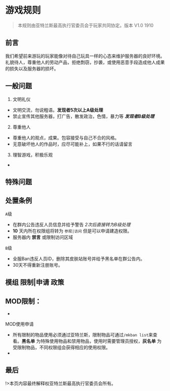 # 游戏规则

>本规则由亚特兰斯最高执行官委员会于玩家共同协定。版本 V1.0 1910

## 前言

我们希望前来游玩的玩家能像对待自己玩具一样的心态来维护服务器的良好环境。礼貌待人，尊重他人的劳动产品，拒绝剽窃，抄袭，或使用恶意手段造成他人成果的损失以及服务器的损坏。

## 一般问题

1. 文明礼仪

  * 文明交流，勿说粗语。**发现者5次以上A级处理**
  * 禁止宣传其他服务器，打广告，散发政治，色情，暴力等 ***发现者B级处理***

2. 尊重他人

  * 尊重他人的观点，成果。包容接受与自己不合的风格。
  * 无意破坏他人的作品时，应尽可能补上，如果不行的话请留言

3. 理智游戏，积极乐观

  * 

## 特殊问题



## 处置条例

`A`级
- 在群内公告违反人员信息并给予警告 *2次后直接转为B级处理*
- **10** 天内所在权限组将转为 `参观|访问` 但是可以申请建造权限。
- 服务器内 **禁言** 或限制访问区域

`B`级
- 全服Ban违反人员ID，删除其皮肤站账号并给予黑名单在群公告内。
- 30天不得重新注册账号。

## 模组 限制|申请 政策

MOD限制：
-
-

MOD使用申请
- 所有限制的物品使用必须通过亚特兰斯，限制物品可通过`/mkban list`来查看。**黑名单** 为特殊使用物品和禁用物品，使用时需要管理员授权，**灰名单** 为受限制物品，不同权限组会获得相应的使用权限。
-

## 最后

!>本页内容最终解释权亚特兰斯最高执行官委员会所有。
